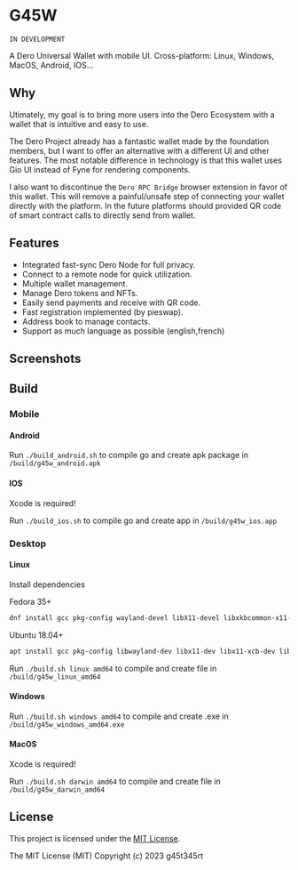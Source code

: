 # G45W

`IN DEVELOPMENT`

A Dero Universal Wallet with mobile UI.
Cross-platform: Linux, Windows, MacOS, Android, IOS...

## Why

Utimately, my goal is to bring more users into the Dero Ecosystem with a wallet that is intuitive and easy to use.

The Dero Project already has a fantastic wallet made by the foundation members,
but I want to offer an alternative with a different UI and other features.
The most notable difference in technology is that this wallet uses Gio UI instead of Fyne for rendering components.

I also want to discontinue the `Dero RPC Bridge` browser extension in favor of this wallet.
This will remove a painful/unsafe step of connecting your wallet directly with
the platform. In the future platforms should provided QR code
of smart contract calls to directly send from wallet.

## Features

- Integrated fast-sync Dero Node for full privacy.
- Connect to a remote node for quick utilization.
- Multiple wallet management.
- Manage Dero tokens and NFTs.
- Easily send payments and receive with QR code.
- Fast registration implemented (by pieswap).
- Address book to manage contacts.
- Support as much language as possible (english,french)

## Screenshots

## Build

### Mobile

#### Android

Run `./build_android.sh` to compile go and create apk package in `/build/g45w_android.apk`

#### IOS

Xcode is required!

Run `./build_ios.sh` to compile go and create app in `/build/g45w_ios.app`

### Desktop

#### Linux

Install dependencies

Fedora 35+

```bash
dnf install gcc pkg-config wayland-devel libX11-devel libxkbcommon-x11-devel mesa-libGLES-devel mesa-libEGL-devel libXcursor-devel vulkan-headers
```

Ubuntu 18.04+

```bash
apt install gcc pkg-config libwayland-dev libx11-dev libx11-xcb-dev libxkbcommon-x11-dev libgles2-mesa-dev libegl1-mesa-dev libffi-dev libxcursor-dev libvulkan-dev
```

Run `./build.sh linux amd64` to compile and create file in `/build/g45w_linux_amd64`

#### Windows

Run `./build.sh windows amd64` to compile and create .exe in `/build/g45w_windows_amd64.exe`

#### MacOS

Xcode is required!

Run `./build.sh darwin amd64` to compile and create file in `/build/g45w_darwin_amd64`

## License

This project is licensed under the [MIT License](https://opensource.org/licenses/MIT).

The MIT License (MIT)
Copyright (c) 2023 g45t345rt
